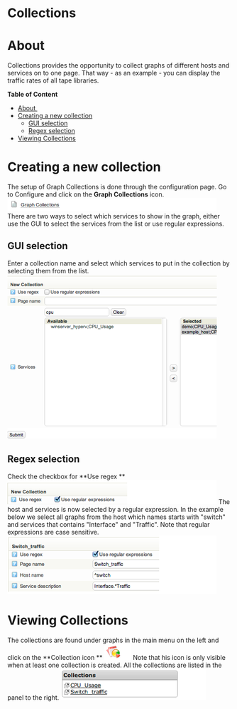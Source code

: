 # Collections

# About 

Collections provides the opportunity to collect graphs of different hosts and services on to one page. That way - as an example - you can display the traffic rates of all tape libraries.

**Table of Content**

-   [About ](#Collections-About)
-   [Creating a new collection](#Collections-Creatinganewcollection)
    -   [GUI selection](#Collections-GUIselection)
    -   [Regex selection](#Collections-Regexselection)
-   [Viewing Collections](#Collections-ViewingCollections)

# Creating a new collection

The setup of Graph Collections is done through the configuration page.
 Go to Configure and click on the **Graph Collections** icon.
![](attachments/16482349/16679071.png)
 There are two ways to select which services to show in the graph, either use the GUI to select the services from the list or use regular expressions.

## GUI selection

Enter a collection name and select which services to put in the collection by selecting them from the list.
 ![](attachments/16482349/16679077.png)

## Regex selection

Check the checkbox for **Use regex
** ![](attachments/16482349/16679072.png)
 The host and services is now selected by a regular expression.
 In the example below we select all graphs from the host which names starts with "switch" and services that contains "Interface" and "Traffic". Note that regular expressions are case sensitive.
 ![](attachments/16482349/16679078.png)

# Viewing Collections

The collections are found under graphs in the main menu on the left and click on the **Collection icon
** ![](attachments/16482349/16679075.png)
 Note that his icon is only visible when at least one collection is created.
 All the collections are listed in the panel to the right.
 ![](attachments/16482349/16679076.png)

